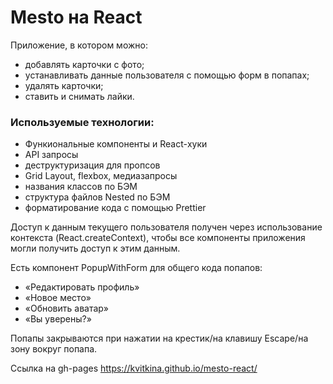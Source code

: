 # Mesto на React

Приложение, в котором можно:
- добавлять карточки с фото;
- устанавливать данные пользователя с помощью форм в попапах;
- удалять карточки;
- ставить и снимать лайки.

### Используемые технологии:

- Функиональные компоненты и React-хуки
- API запросы
- деструктуризация для пропсов
- Grid Layout, flexbox, медиазапросы
- названия классов по БЭМ
- структура файлов Nested по БЭМ
- форматирование кода с помощью Prettier

Доступ к данным текущего пользователя получен через использование контекста (React.createContext), чтобы все компоненты приложения могли получить доступ к этим данным.

Есть компонент PopupWithForm для общего кода попапов:

- «Редактировать профиль»
- «Новое место»
- «Обновить аватар»
- «Вы уверены?»

Попапы закрываются при нажатии на крестик/на клавишу Escape/на зону вокруг попапа.

Ссылка на gh-pages https://kvitkina.github.io/mesto-react/
